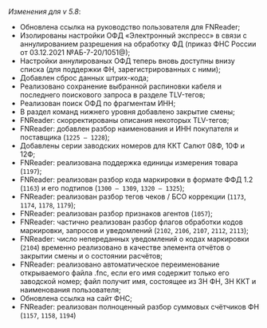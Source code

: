 _Изменения для v 5.8_:
- Обновлена ссылка на руководство пользователя для FNReader;
- Изолированы настройки ОФД «Электронный экспресс» в связи с аннулированием разрешения на обработку ФД (приказ ФНС России от 03.12.2021 №АБ-7-20/1051@);
- Настройки аннулированых ОФД теперь вновь доступны внизу списка (для поддержки ФН, зарегистрированных с ними);
- Добавлен сброс данных штрих-кода;
- Реализовано сохранение выбранной распиновки кабеля и последнего поискового запроса в разделе TLV-тегов;
- Реализован поиск ОФД по фрагментам ИНН;
- В раздел команд нижнего уровня добавлено закрытие смены;
- FNReader: скорректированы описания некоторых TLV-тегов;
- FNReader: добавлен разбор наименования и ИНН покупателя и поставщика (```1225 – 1228```);
- Добавлены серии заводских номеров для ККТ Салют 08Ф, 10Ф и 12Ф;
- FNReader: реализована поддержка единицы измерения товара (```1197```);
- FNReader: реализован разбор кода маркировки в формате ФФД 1.2 (```1163```) и его подтипов (```1300 – 1309```, ```1320 – 1325```);
- FNReader: реализован разбор тегов чеков / БСО коррекции (```1173```, ```1174```, ```1178```, ```1179```);
- FNReader: реализован разбор признаков агентов (```1057```);
- FNReader: частично реализован разбор флагов обработки кодов маркировки, запросов и уведомлений (```2102```, ```2106```, ```2107```, ```2112```, ```2113```);
- FNReader: число непереданных уведомлений о кодах маркировки (```2104```) временно реализовано в качестве элемента отчётов о закрытии смены и о состоянии расчётов;
- FNReader: реализовано автоматическое переименование открываемого файла .fnc, если его имя содержит только его заводской номер; файл получит имя, состоящее из ЗН ФН, ЗН ККТ и наименования пользователя;
- Обновлена ссылка на сайт ФНС;
- FNReader: реализован полноценный разбор суммовых счётчиков ФН (```1157```, ```1158```, ```1194```)
